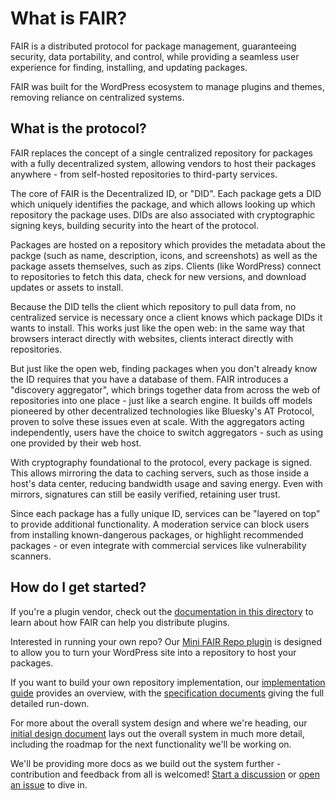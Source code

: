 # What is FAIR?

FAIR is a distributed protocol for package management, guaranteeing security, data portability, and control, while providing a seamless user experience for finding, installing, and updating packages.

FAIR was built for the WordPress ecosystem to manage plugins and themes, removing reliance on centralized systems.


## What is the protocol?

FAIR replaces the concept of a single centralized repository for packages with a fully decentralized system, allowing vendors to host their packages anywhere - from self-hosted repositories to third-party services.

The core of FAIR is the Decentralized ID, or "DID". Each package gets a DID which uniquely identifies the package, and which allows looking up which repository the package uses. DIDs are also associated with cryptographic signing keys, building security into the heart of the protocol.

Packages are hosted on a repository which provides the metadata about the packge (such as name, description, icons, and screenshots) as well as the package assets themselves, such as zips. Clients (like WordPress) connect to repositories to fetch this data, check for new versions, and download updates or assets to install.

Because the DID tells the client which repository to pull data from, no centralized service is necessary once a client knows which package DIDs it wants to install. This works just like the open web: in the same way that browsers interact directly with websites, clients interact directly with repositories.

But just like the open web, finding packages when you don't already know the ID requires that you have a database of them. FAIR introduces a "discovery aggregator", which brings together data from across the web of repositories into one place - just like a search engine. It builds off models pioneered by other decentralized technologies like Bluesky's AT Protocol, proven to solve these issues even at scale. With the aggregators acting independently, users have the choice to switch aggregators - such as using one provided by their web host.

With cryptography foundational to the protocol, every package is signed. This allows mirroring the data to caching servers, such as those inside a host's data center, reducing bandwidth usage and saving energy. Even with mirrors, signatures can still be easily verified, retaining user trust.

Since each package has a fully unique ID, services can be "layered on top" to provide additional functionality. A moderation service can block users from installing known-dangerous packages, or highlight recommended packages - or even integrate with commercial services like vulnerability scanners.


## How do I get started?

If you're a plugin vendor, check out the [documentation in this directory](./README.md) to learn about how FAIR can help you distribute plugins.

Interested in running your own repo? Our [Mini FAIR Repo plugin](https://github.com/fairpm/mini-fair-repo) is designed to allow you to turn your WordPress site into a repository to host your packages.

If you want to build your own repository implementation, our [implementation guide](./implementing/README.md) provides an overview, with the [specification documents](../specification.md) giving the full detailed run-down.

For more about the overall system design and where we're heading, our [initial design document](./initial-design.md) lays out the overall system in much more detail, including the roadmap for the next functionality we'll be working on.

We'll be providing more docs as we build out the system further - contribution and feedback from all is welcomed! [Start a discussion](https://github.com/fairpm/fair-protocol/discussions) or [open an issue](https://github.com/fairpm/fair-protocol/issues) to dive in.
